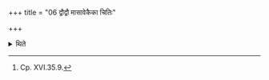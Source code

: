 +++
title = "06 द्वौद्वौ मासावेकैका चितिः"

+++

<details><summary>थिते</summary>

6. For each (period of) two months, (he builds) the one (out of the first four layers); for the last four (months) the last (layer).[^1]   

[^1]: Cp. XVI.35.9.  
</details>
